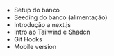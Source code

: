  - Setup do banco
 - Seeding do banco (alimentação)
 - Introdução a next.js
 - Intro ap Tailwind e Shadcn
 - Git Hooks
 - Mobile version

